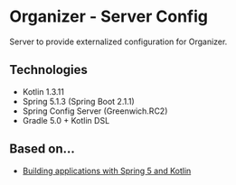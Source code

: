 # Organizer - Server Config

Server to provide externalized configuration for Organizer.

## Technologies

* Kotlin 1.3.11
* Spring 5.1.3 (Spring Boot 2.1.1)
* Spring Config Server (Greenwich.RC2)
* Gradle 5.0 + Kotlin DSL

## Based on...
* [Building applications with Spring 5 and Kotlin](https://www.packtpub.com/application-development/building-applications-spring-5-and-kotlin)